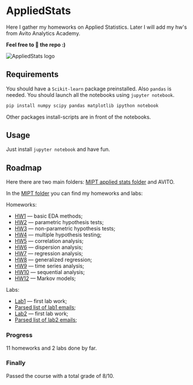 # AppliedStats
Here I gather my homeworks on Applied Statistics. Later I will add my hw's from Avito Analytics Academy.

**Feel free to 🌟 the repo :)**

![AppliedStats logo](https://github.com/yk4r2/AppliedStats/blob/main/pics/logo.jpg "applied stats pic")
## Requirements

You should have a `Scikit-learn` package preinstalled. Also `pandas` is needed. You should launch all the notebooks using `jupyter notebook`.
```bash
pip install numpy scipy pandas matplotlib ipython notebook
```
Other packages install-scripts are in front of the notebooks. 

## Usage
Just install `jupyter notebook` and have fun.

## Roadmap
Here there are two main folders: [MIPT applied stats folder](https://github.com/yk4r2/AppliedStats/tree/main/MIPT/homeworks "MIPT") and AVITO.

In the [MIPT folder](https://github.com/yk4r2/AppliedStats/tree/main/MIPT/homeworks "here") you can find my homeworks and labs:

Homeworks:
* [HW1](https://github.com/yk4r2/AppliedStats/tree/main/MIPT/homeworks/HW1) — basic EDA methods;
* [HW2](https://github.com/yk4r2/AppliedStats/tree/main/MIPT/homeworks/HW2) — parametric hypothesis tests;
* [HW3](https://github.com/yk4r2/AppliedStats/tree/main/MIPT/homeworks/HW3) — non-parametric hypothesis tests;
* [HW4](https://github.com/yk4r2/AppliedStats/tree/main/MIPT/homeworks/HW4) — multiple hypothesis testing;
* [HW5](https://github.com/yk4r2/AppliedStats/tree/main/MIPT/homeworks/HW5) — correlation analysis;
* [HW6](https://github.com/yk4r2/AppliedStats/tree/main/MIPT/homeworks/HW6) — dispersion analysis;
* [HW7](https://github.com/yk4r2/AppliedStats/tree/main/MIPT/homeworks/HW7) — regression analysis;
* [HW8](https://github.com/yk4r2/AppliedStats/tree/main/MIPT/homeworks/HW8) — generalized regression;
* [HW9](https://github.com/yk4r2/AppliedStats/tree/main/MIPT/homeworks/HW9) — time series analysis;
* [HW10](https://github.com/yk4r2/AppliedStats/tree/main/MIPT/homeworks/HW10) — sequential analysis;
* [HW12](https://github.com/yk4r2/AppliedStats/tree/main/MIPT/homeworks/HW12) — Markov models;

Labs:
* [Lab1](https://github.com/yk4r2/AppliedStats/blob/main/MIPT/labs/lab1) — first lab work;
* [Parsed list of lab1 emails](https://github.com/yk4r2/AppliedStats/tree/main/MIPT/labs/lab1/github_parser);
* [Lab2](https://github.com/yk4r2/AppliedStats/blob/main/MIPT/labs/lab2) — first lab work;
* [Parsed list of lab2 emails](https://github.com/yk4r2/AppliedStats/tree/main/MIPT/labs/lab2/github_parser);

### Progress
11 homeworks and 2 labs done by far.

### Finally
Passed the course with a total grade of 8/10.

